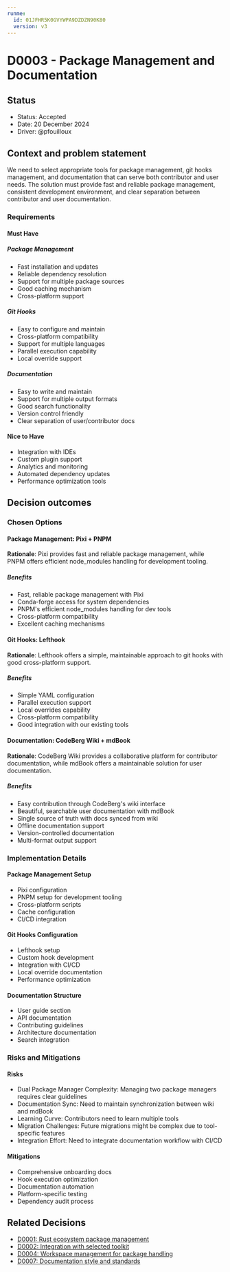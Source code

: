 ```yaml
---
runme:
  id: 01JFHR5K0GVYWPA9DZDZN90K80
  version: v3
---
```


# D0003 - Package Management and Documentation

## Status

- Status: Accepted
- Date: 20 December 2024
- Driver: @pfouilloux

## Context and problem statement

We need to select appropriate tools for package management, git hooks management, and documentation that can serve both contributor and user needs.
The solution must provide fast and reliable package management, consistent development environment, and clear separation between contributor and user documentation.

### Requirements

#### Must Have

##### Package Management

- Fast installation and updates
- Reliable dependency resolution
- Support for multiple package sources
- Good caching mechanism
- Cross-platform support

##### Git Hooks

- Easy to configure and maintain
- Cross-platform compatibility
- Support for multiple languages
- Parallel execution capability
- Local override support

##### Documentation

- Easy to write and maintain
- Support for multiple output formats
- Good search functionality
- Version control friendly
- Clear separation of user/contributor docs

#### Nice to Have

- Integration with IDEs
- Custom plugin support
- Analytics and monitoring
- Automated dependency updates
- Performance optimization tools

## Decision outcomes

### Chosen Options

#### Package Management: Pixi + PNPM

__Rationale__: Pixi provides fast and reliable package management, while PNPM offers efficient node_modules handling for development tooling.

##### Benefits

- Fast, reliable package management with Pixi
- Conda-forge access for system dependencies
- PNPM's efficient node_modules handling for dev tools
- Cross-platform compatibility
- Excellent caching mechanisms

#### Git Hooks: Lefthook

__Rationale__: Lefthook offers a simple, maintainable approach to git hooks with good cross-platform support.

##### Benefits

- Simple YAML configuration
- Parallel execution support
- Local overrides capability
- Cross-platform compatibility
- Good integration with our existing tools

#### Documentation: CodeBerg Wiki + mdBook

__Rationale__: CodeBerg Wiki provides a collaborative platform for contributor documentation, while mdBook offers a maintainable solution for user documentation.

##### Benefits

- Easy contribution through CodeBerg's wiki interface
- Beautiful, searchable user documentation with mdBook
- Single source of truth with docs synced from wiki
- Offline documentation support
- Version-controlled documentation
- Multi-format output support

### Implementation Details

#### Package Management Setup

- Pixi configuration
- PNPM setup for development tooling
- Cross-platform scripts
- Cache configuration
- CI/CD integration

#### Git Hooks Configuration

- Lefthook setup
- Custom hook development
- Integration with CI/CD
- Local override documentation
- Performance optimization

#### Documentation Structure

- User guide section
- API documentation
- Contributing guidelines
- Architecture documentation
- Search integration

### Risks and Mitigations

#### Risks

- Dual Package Manager Complexity: Managing two package managers requires clear guidelines
- Documentation Sync: Need to maintain synchronization between wiki and mdBook
- Learning Curve: Contributors need to learn multiple tools
- Migration Challenges: Future migrations might be complex due to tool-specific features
- Integration Effort: Need to integrate documentation workflow with CI/CD

#### Mitigations

- Comprehensive onboarding docs
- Hook execution optimization
- Documentation automation
- Platform-specific testing
- Dependency audit process

## Related Decisions

- [D0001: Rust ecosystem package management](D0001-Language.md)
- [D0002: Integration with selected toolkit](D0002-Toolkit.md)
- [D0004: Workspace management for package handling](D0004-WorkspaceManagement.md)
- [D0007: Documentation style and standards](D0007-DocStyle.md)
